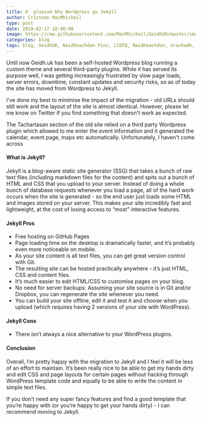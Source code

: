 ```yaml
---
title: A' gluasad bho Wordpress gu Jekyll
author: Crìstean MacMhìcheil
type: post
date: 2019-02-17 18:00:00
image: https://raw.githubusercontent.com/MacMhicheil/GeidhUK/master/images/2019-02-17-a-gluasad-bho-wordpress-gu-jekyll.jpg
categories: blog
tags: blog, GeidhUK, Naidheachdan Pinc, LCDTQ, Naidheachdan, ùrachadh, Jekyll, Wordpress
---
```


Until now Geidh.uk has been a self-hosted Wordpress blog running a custom theme and several third-party plugins. While it has served its purpose well, I was getting increasingly frustrated by slow page loads, server errors, downtime, constant updates and security risks, so as of today the site has moved from Wordpress to Jekyll.

<!--more-->

I've done my best to minimise the impact of the migration - old URLs should still work and the layout of the site is almost identical. However, please let me know on Twitter if you find something that doesn't work as expected.

The Tachartasan section of the old site relied on a third party Wordpress plugin which allowed to me enter the event information and it generated the calendar, event page, maps etc automatically. Unfortunately, I haven't come across

#### What is Jekyll?

Jekyll is a blog-aware static site generator (SSG) that takes a bunch of raw text files (including markdown files for the content) and spits out a bunch of HTML and CSS that you upload to your server. Instead of doing a whole bunch of database requests whenever you load a page, all of the hard work occurs when the site is generated - so the end user just loads some HTML and images stored on your server. This makes your site incredibly fast and lightweight, at the cost of losing access to “most” interactive features.

#### Jekyll Pros

* Free hosting on GitHub Pages
* Page loading time on the desktop is dramatically faster, and it’s probably even more noticeable on mobile.
* As your site content is all text files, you can get great version control with Git.
* The resulting site can be hosted practically anywhere - it’s just HTML, CSS and content files.
* It’s much easier to edit HTML/CSS to customise pages on your blog.
* No need for server backups: Assuming your site source is in Git and/or Dropbox, you can regenerate the site whenever you need.
* You can build your site offline, edit it and test it and choose when you upload (which requires having 2 versions of your site with WordPress).

#### Jekyll Cons

* There isn’t always a nice alternative to your WordPress plugins.

#### Conclusion

Overall, I’m pretty happy with the migration to Jekyll and I feel it will be less of an effort to maintain. It’s been really nice to be able to get my hands dirty and edit CSS and page layouts for certain pages without hacking through WordPress template code and equally to be able to write the content in simple text files.

If you don’t need any super fancy features and find a good template that you’re happy with (or you’re happy to get your hands dirty) - I can recommend moving to Jekyll.

